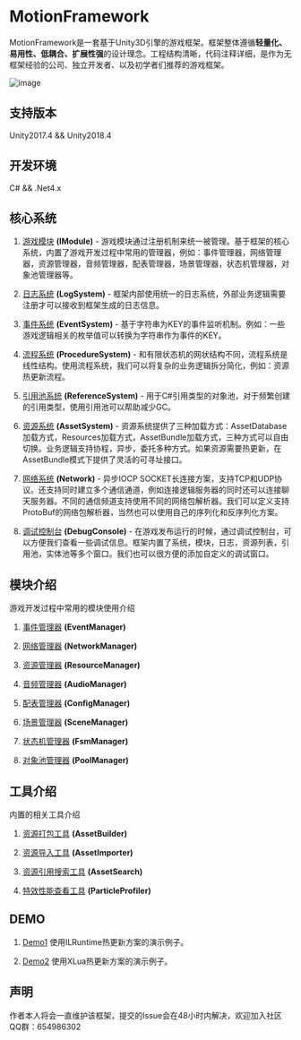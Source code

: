 # MotionFramework
MotionFramework是一套基于Unity3D引擎的游戏框架。框架整体遵循**轻量化、易用性、低耦合、扩展性强**的设计理念。工程结构清晰，代码注释详细，是作为无框架经验的公司、独立开发者、以及初学者们推荐的游戏框架。

![image](https://github.com/gmhevinci/MotionFramework/raw/master/Docs/Image/img1.png)

## 支持版本
Unity2017.4 && Unity2018.4

## 开发环境
C# && .Net4.x

## 核心系统

1. [游戏模块](https://github.com/gmhevinci/MotionFramework/blob/master/Docs/Module.md) **(IModule)** - 游戏模块通过注册机制来统一被管理。基于框架的核心系统，内置了游戏开发过程中常用的管理器，例如：事件管理器，网络管理器，资源管理器，音频管理器，配表管理器，场景管理器，状态机管理器，对象池管理器等。

2. [日志系统](https://github.com/gmhevinci/MotionFramework/blob/master/Docs/LogSystem.md) **(LogSystem)** - 框架内部使用统一的日志系统，外部业务逻辑需要注册才可以接收到框架生成的日志信息。

3. [事件系统](https://github.com/gmhevinci/MotionFramework/blob/master/Docs/EventSystem.md) **(EventSystem)** - 基于字符串为KEY的事件监听机制。例如：一些游戏逻辑相关的枚举值可以转换为字符串作为事件的KEY。

4. [流程系统](https://github.com/gmhevinci/MotionFramework/blob/master/Docs/ProcedureSystem.md) **(ProcedureSystem)** - 和有限状态机的网状结构不同，流程系统是线性结构。使用流程系统，我们可以将复杂的业务逻辑拆分简化，例如：资源热更新流程。

5. [引用池系统](https://github.com/gmhevinci/MotionFramework/blob/master/Docs/ReferenceSystem.md) **(ReferenceSystem)** - 用于C#引用类型的对象池，对于频繁创建的引用类型，使用引用池可以帮助减少GC。

6. [资源系统](https://github.com/gmhevinci/MotionFramework/blob/master/Docs/AssetSystem.md) **(AssetSystem)** - 资源系统提供了三种加载方式：AssetDatabase加载方式，Resources加载方式，AssetBundle加载方式，三种方式可以自由切换。业务逻辑支持协程，异步，委托多种方式。如果资源需要热更新，在AssetBundle模式下提供了灵活的可寻址接口。

7. [网络系统](https://github.com/gmhevinci/MotionFramework/blob/master/Docs/Network.md) **(Network)** - 异步IOCP SOCKET长连接方案，支持TCP和UDP协议。还支持同时建立多个通信通道，例如连接逻辑服务器的同时还可以连接聊天服务器。不同的通信频道支持使用不同的网络包解析器。我们可以定义支持ProtoBuf的网络包解析器，当然也可以使用自己的序列化和反序列化方案。

8. [调试控制台](https://github.com/gmhevinci/MotionFramework/blob/master/Docs/DebugConsole.md) **(DebugConsole)** - 在游戏发布运行的时候，通过调试控制台，可以方便我们查看一些调试信息。框架内置了系统，模块，日志，资源列表，引用池，实体池等多个窗口。我们也可以很方便的添加自定义的调试窗口。

## 模块介绍
游戏开发过程中常用的模块使用介绍

1. [事件管理器](https://github.com/gmhevinci/MotionFramework/blob/master/Docs/EventManager.md) **(EventManager)**

2. [网络管理器](https://github.com/gmhevinci/MotionFramework/blob/master/Docs/NetworkManager.md) **(NetworkManager)**

3. [资源管理器](https://github.com/gmhevinci/MotionFramework/blob/master/Docs/ResourceManager.md) **(ResourceManager)**

4. [音频管理器](https://github.com/gmhevinci/MotionFramework/blob/master/Docs/AudioManager.md) **(AudioManager)**

5. [配表管理器](https://github.com/gmhevinci/MotionFramework/blob/master/Docs/ConfigManager.md) **(ConfigManager)**

5. [场景管理器](https://github.com/gmhevinci/MotionFramework/blob/master/Docs/SceneManager.md) **(SceneManager)**

6. [状态机管理器](https://github.com/gmhevinci/MotionFramework/blob/master/Docs/FsmManager.md) **(FsmManager)**

7. [对象池管理器](https://github.com/gmhevinci/MotionFramework/blob/master/Docs/PoolManager.md) **(PoolManager)**

## 工具介绍
内置的相关工具介绍

1. [资源打包工具](https://github.com/gmhevinci/MotionFramework/blob/master/Docs/AssetBuilder.md) **(AssetBuilder)**

2. [资源导入工具](https://github.com/gmhevinci/MotionFramework/blob/master/Docs/AssetImporter.md) **(AssetImporter)**

3. [资源引用搜索工具](https://github.com/gmhevinci/MotionFramework/blob/master/Docs/AssetSearch.md) **(AssetSearch)**

4. [特效性能查看工具](https://github.com/gmhevinci/MotionFramework/blob/master/Docs/ParticleProfiler.md) **(ParticleProfiler)**

## DEMO
1. [Demo1](https://github.com/gmhevinci/Demo1) 使用ILRuntime热更新方案的演示例子。

2. [Demo2](https://github.com/gmhevinci/Demo2) 使用XLua热更新方案的演示例子。

## 声明
作者本人将会一直维护该框架，提交的Issue会在48小时内解决，欢迎加入社区QQ群：654986302